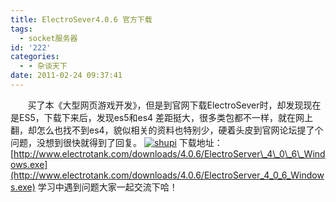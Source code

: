 ```yaml
---
title: ElectroSever4.0.6 官方下载
tags:
  - socket服务器
id: '222'
categories:
  - - 杂谈天下
date: 2011-02-24 09:37:41
---
```


       买了本《大型网页游戏开发》，但是到官网下载ElectroSever时，却发现现在是ES5，下载下来后，发现es5和es4 差距挺大，很多类包都不一样，就在网上翻，却怎么也找不到es4，貌似相关的资料也特别少，硬着头皮到官网论坛提了个问题，没想到很快就得到了回复。 [![](http://qxu2059920095.my3w.com/blog/wp-content/uploads/2011/02/shupi1.jpg "shupi")](http://qxu2059920095.my3w.com/blog/wp-content/uploads/2011/02/shupi1.jpg)[](http://www.sqstudio.com/wp-content/uploads/2011/02/大型网页游戏开发封面.jpg) 下载地址：[http://www.electrotank.com/downloads/4.0.6/ElectroServer\_4\_0\_6\_Windows.exe](http://www.electrotank.com/downloads/4.0.6/ElectroServer_4_0_6_Windows.exe) 学习中遇到问题大家一起交流下哈！